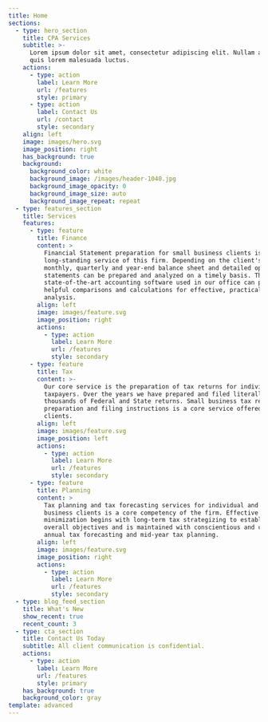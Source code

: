 ```yaml
---
title: Home
sections:
  - type: hero_section
    title: CPA Services
    subtitle: >-
      Lorem ipsum dolor sit amet, consectetur adipiscing elit. Nullam a metus
      quis lorem malesuada luctus.
    actions:
      - type: action
        label: Learn More
        url: /features
        style: primary
      - type: action
        label: Contact Us
        url: /contact
        style: secondary
    align: left
    image: images/hero.svg
    image_position: right
    has_background: true
    background:
      background_color: white
      background_image: /images/header-1040.jpg
      background_image_opacity: 0
      background_image_size: auto
      background_image_repeat: repeat
  - type: features_section
    title: Services
    features:
      - type: feature
        title: Finance
        content: >
          Financial Statement preparation for small business clients is a
          long-standing service of this firm. Depending on the client's needs,
          monthly, quarterly and year-end balance sheet and detailed operating
          statements can be prepared and analyzed on a timely basis. The
          state-of-the-art accounting software used in our office can provide
          helpful comparisons and calculations for effective, practical business
          analysis.
        align: left
        image: images/feature.svg
        image_position: right
        actions:
          - type: action
            label: Learn More
            url: /features
            style: secondary
      - type: feature
        title: Tax
        content: >-
          Our core service is the preparation of tax returns for individual
          taxpayers. Over the years we have prepared and filed literally
          thousands of Federal and State returns. Small business tax return
          preparation and filing instructions is a core service offered to our
          clients.
        align: left
        image: images/feature.svg
        image_position: left
        actions:
          - type: action
            label: Learn More
            url: /features
            style: secondary
      - type: feature
        title: Planning
        content: >
          Tax planning and tax forecasting services for individual and small
          business clients is a core competency of the firm. Effective tax
          minimization begins with long-term tax strategizing to establish
          overall objectives and is maintained with conscientious and consistent
          annual tax forecasting and mid-year tax planning.
        align: left
        image: images/feature.svg
        image_position: right
        actions:
          - type: action
            label: Learn More
            url: /features
            style: secondary
  - type: blog_feed_section
    title: What's New
    show_recent: true
    recent_count: 3
  - type: cta_section
    title: Contact Us Today
    subtitle: All client communication is confidential.
    actions:
      - type: action
        label: Learn More
        url: /features
        style: primary
    has_background: true
    background_color: gray
template: advanced
---
```

